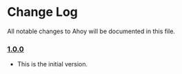 # Change Log
All notable changes to Ahoy will be documented in this file.

### [1.0.0](https://github.com/xmartlabs/Ahoy/releases/tag/1.0.0)
<!-- Released on 2016-01-20. -->

* This is the initial version.

[xmartlabs]: https://xmartlabs.com
